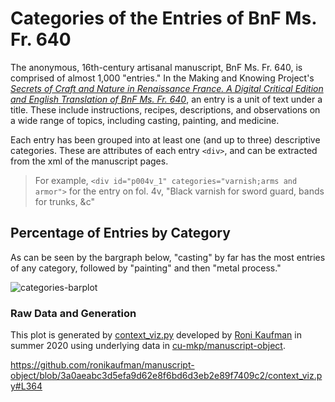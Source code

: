 # Categories of the Entries of BnF Ms. Fr. 640

The anonymous, 16th-century artisanal manuscript, BnF Ms. Fr. 640, is comprised of almost 1,000 "entries." In the Making and Knowing Project's [_Secrets of Craft and Nature
in Renaissance France. A Digital Critical Edition and English Translation of BnF Ms. Fr. 640_](https://edition640.makingandknowing.org/#/), an entry is a unit of text under a title. These include instructions, recipes, descriptions, and observations on a wide range of topics, including casting, painting, and medicine. 

Each entry has been grouped into at least one (and up to three) descriptive categories. These are attributes of each entry `<div>`, and can be extracted from the xml of the manuscript pages.
> For example, `<div id="p004v_1" categories="varnish;arms and armor">` for the entry on fol. 4v, "Black varnish for sword guard, bands for trunks, &c"

## Percentage of Entries by Category
As can be seen by the bargraph below, "casting" by far has the most entries of any category, followed by "painting" and then "metal process."

![categories-barplot](https://github.com/ronikaufman/manuscript-object/blob/context/manuscript_visualizations/barplots/categories_barplot.png?raw=true)

### Raw Data and Generation

This plot is generated by [context_viz.py](https://github.com/ronikaufman/manuscript-object/blob/context/context_viz.py) developed by [Roni Kaufman](https://github.com/ronikaufman) in summer 2020 using underlying data in [cu-mkp/manuscript-object](https://github.com/cu-mkp/manuscript-object).

https://github.com/ronikaufman/manuscript-object/blob/3a0aeabc3d5efa9d62e8f6bd6d3eb2e89f7409c2/context_viz.py#L364
